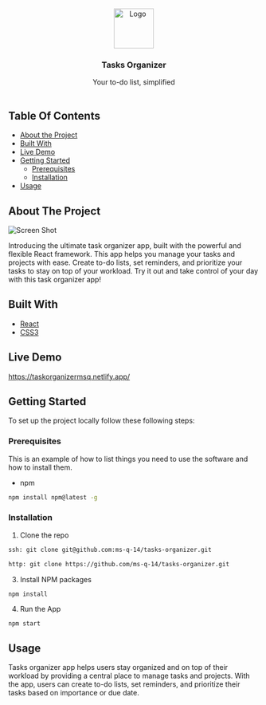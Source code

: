 <br/>
<p align="center">
  <a href="https://github.com/ms-q-14/tasks-organizer">
    <img src="https://cdn3d.iconscout.com/3d/premium/thumb/task-list-6378423-5283772.png" alt="Logo" width="80" height="80">
  </a>

  <h3 align="center">Tasks Organizer</h3>

  <p align="center">
    Your to-do list, simplified
    <br/>
    <br/>
  </p>
</p>



## Table Of Contents

* [About the Project](#about-the-project)
* [Built With](#built-with)
* [Live Demo](#live-demo)
* [Getting Started](#getting-started)
  * [Prerequisites](#prerequisites)
  * [Installation](#installation)
* [Usage](#usage)


## About The Project

![Screen Shot](https://i.imgur.com/XAJcDYe.png)

Introducing the ultimate task organizer app, built with the powerful and flexible React framework. This app helps you manage your tasks and projects with ease. Create to-do lists, set reminders, and prioritize your tasks to stay on top of your workload. Try it out and take control of your day with this task organizer app!

## Built With



* [React](https://github.com/ms-q-14/tasks-organizer)
* [CSS3](https://github.com/ms-q-14/tasks-organizer)

## Live Demo 

https://taskorganizermsq.netlify.app/

## Getting Started

To set up the project locally follow these following steps:

### Prerequisites

This is an example of how to list things you need to use the software and how to install them.

* npm

```sh
npm install npm@latest -g
```

### Installation

1.  Clone the repo

```sh
ssh: git clone git@github.com:ms-q-14/tasks-organizer.git

http: git clone https://github.com/ms-q-14/tasks-organizer.git
```

3. Install NPM packages

```sh
npm install
```

4. Run the App
```JS
npm start
```

## Usage

Tasks organizer app helps users stay organized and on top of their workload by providing a central place to manage tasks and projects. With the app, users can create to-do lists, set reminders, and prioritize their tasks based on importance or due date.
